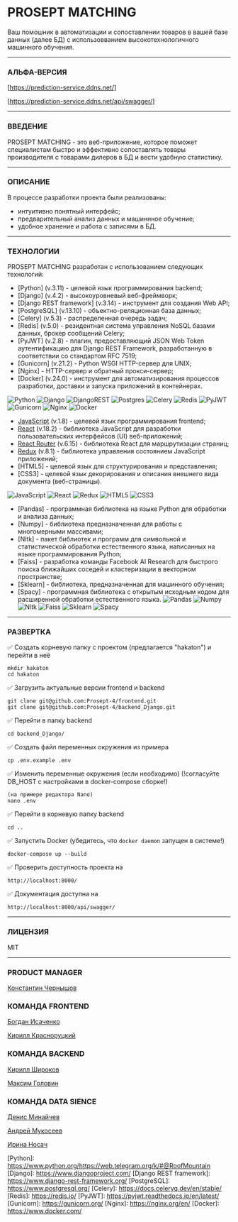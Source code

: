 # __PROSEPT MATCHING__

Ваш помошник в автоматизации и сопоставлении товаров в вашей базе данных (далее БД) с использовванием высокотехнологичного машинного обучения.


___

### АЛЬФА-ВЕРСИЯ

[https://prediction-service.ddns.net/]


[https://prediction-service.ddns.net/api/swagger/]

[https://prediction-service.ddns.net/]: <https://prediction-service.ddns.net/>
[https://prediction-service.ddns.net/api/swagger/]: <https://prediction-service.ddns.net/api/swagger/>

___

### ВВЕДЕНИЕ

PROSEPT MATCHING - это веб-приложение, которое поможет специалистам быстро и эффективно сопоставлять товары производителя с товарами дилеров в БД и вести удобную статистику.
___
### ОПИСАНИЕ

В процессе разработки проекта были реализованы:
- интуитивно понятный интерфейс;
- предварительный анализ данных и машиннное обучение;
- удобное хранение и работа с записями в БД.
___

### ТЕХНОЛОГИИ

PROSEPT MATCHING разработан с использованием следующих технологий:

- [Python] (v.3.11) - целевой язык программирования backend;
- [Django] (v.4.2) - высокоуровневый веб-фреймворк;
- [Django REST framework] (v.3.14) - инструмент для создания Web API;
- [PostgreSQL] (v.13.10) - объектно-реляционная база данных;
- [Celery] (v.5.3) - распределенная очередь задач;
- [Redis] (v.5.0) - резидентная система управления NoSQL базами данных, брокер сообщений Celery;
- [PyJWT] (v.2.8) - плагин, предоставляющий JSON Web Token аутентификацию для Django REST Framework, разработанную в соответствии со стандартом RFC 7519;
- [Gunicorn] (v.21.2) - Python WSGI HTTP-сервер для UNIX;
- [Nginx] - HTTP-сервер и обратный прокси-сервер;
- [Docker] (v.24.0) - инструмент для автоматизирования процессов разработки, доставки и запуска приложений в контейнерах.


![Python](https://img.shields.io/badge/python-3670A0?style=for-the-badge&logo=python&logoColor=ffdd54) 
![Django](https://img.shields.io/badge/django-%23092E20.svg?style=for-the-badge&logo=django&logoColor=white)
![DjangoREST](https://img.shields.io/badge/DJANGO-REST-ff1709?style=for-the-badge&logo=django&logoColor=white&color=ff1709&labelColor=gray)
![Postgres](https://img.shields.io/badge/postgres-%23316192.svg?style=for-the-badge&logo=postgresql&logoColor=white)
![Celery](https://a11ybadges.com/badge?logo=celery)
![Redis](https://img.shields.io/badge/redis-%23DD0031.svg?style=for-the-badge&logo=redis&logoColor=white)
![PyJWT](https://img.shields.io/badge/JWT-black?style=for-the-badge&logo=JSON%20web%20tokens)
![Gunicorn](https://img.shields.io/badge/gunicorn-%298729.svg?style=for-the-badge&logo=gunicorn&logoColor=white)
![Nginx](https://img.shields.io/badge/nginx-%23009639.svg?style=for-the-badge&logo=nginx&logoColor=white)
![Docker](https://img.shields.io/badge/docker-%230db7ed.svg?style=for-the-badge&logo=docker&logoColor=white)

- [JavaScript] (v.1.8) - целевой язык программирования frontend;
- [React] (v.18.2) - библиотека JavaScript для разработки пользовательских интерфейсов (UI) веб-приложений;
- [React Router] (v.6.15) - библиотека React для маршрутизации страниц;
- [Redux] (v.8.1) - библиотека  управления состоянием JavaScript приложений;
- [HTML5] - целевой язык для структурирования и представления;
- [CSS3] -  целевой язык декорирования и описания внешнего вида документа (веб-страницы).

![JavaScript](https://img.shields.io/badge/javascript-%23323330.svg?style=for-the-badge&logo=javascript&logoColor=%23F7DF1E) ![React](https://img.shields.io/badge/react-%2320232a.svg?style=for-the-badge&logo=react&logoColor=%2361DAFB)
![Redux](https://img.shields.io/badge/redux-%23593d88.svg?style=for-the-badge&logo=redux&logoColor=white)
![HTML5](https://img.shields.io/badge/HTML5-%23323330.svg?style=for-the-badge&logo=html5&logoColor=%23F7DF1E)
![CSS3](https://img.shields.io/badge/CSS3-%23323330.svg?style=for-the-badge&logo=css3&logoColor=%23F7DF1E)

- [Pandas] - программная библиотека на языке Python для обработки и анализа данных;
- [Numpy] - библиотека предназначенная для работы с многомерными массивами;
- [Nltk] - пакет библиотек и программ для символьной и статистической обработки естественного языка, написанных на языке программирования Python;
- [Faiss] - разработка команды Facebook AI Research для быстрого поиска ближайших соседей и кластеризации в векторном пространстве;
- [Sklearn] - библиотека, предназначенная для машинного обучения;
- [Spacy] - программная библиотека с открытым исходным кодом для расширенной обработки естественного языка.
![Pandas](https://img.shields.io/badge/Pandas-%23323330.svg?style=for-the-badge&logo=pandas&logoColor=%23F7DF1E)
![Numpy](https://img.shields.io/badge/Numpy-%23323330.svg?style=for-the-badge&logo=numpy&logoColor=%23F7DF1E)
![Nltk](https://img.shields.io/badge/Nltk-%23323330.svg?style=for-the-badge&logo=nltk&logoColor=%23F7DF1E)
![Faiss](https://img.shields.io/badge/Faiss-%23323330.svg?style=for-the-badge&logo=faiss&logoColor=%23F7DF1E)
![Sklearn](https://img.shields.io/badge/Sklearn-%23323330.svg?style=for-the-badge&logo=sklearn&logoColor=%23F7DF1E)
![Spacy](https://img.shields.io/badge/Spacy-%23323330.svg?style=for-the-badge&logo=Spacy&logoColor=%23F7DF1E)
___


### РАЗВЕРТКА

✅ Создать корневую папку с проектом (предлагается "hakaton") и перейти в неё

```
mkdir hakaton
cd hakaton
```

✅ Загрузить актуальные версии frontend и backend

```
git clone git@github.com:Prosept-4/frontend.git
git clone git@github.com:Prosept-4/backend_Django.git
```

✅ Перейти в папку backend

```
cd backend_Django/
```

✅ Создать файл переменных окружения из примера

```
cp .env.example .env
```

✅ Изменить переменные окружения (если необходимо) (!согласуйте DB_HOST с настройками в docker-compose сборке!)
```
(на примере редактора Nano)
nano .env
```

✅ Перейти в корневую папку backend
```
cd ..
```

✅ Запустить Docker (убедитесь, что `docker daemon` запущен в системе!)

```
docker-compose up --build
```

✅ Проверить доступность проекта на

```
http://localhost:8000/
```

✅ Документация доступна на

```
http://localhost:8000/api/swagger/
```

___

### ЛИЦЕНЗИЯ

MIT

___

### PRODUCT MANAGER

[Константин Чернышов]

### КОМАНДА FRONTEND
[Богдан Исаченко]

[Кирилл Красноруцкий]

### КОМАНДА BACKEND

[Кирилл Широков]

[Максим Головин]

### КОМАНДА DATA SIENCE

[Денис Минайчев]

[Андрей Мукосеев]

[Ирина Носач]



[Константин Чернышов]: <https://t.me/@RoofMountain/>
[Богдан Исаченко]: <https://t.me/@doctorian/>
[Кирилл Красноруцкий]: <https://t.me/@Red_Handed_Guy/>
[Кирилл Широков]: <https://t.me/@Kirill_Sh_ow/>
[Максим Головин]: <https://t.me/@PrimeStr/>
[Денис Минайчев]: <https://t.me/@Serios_Den/>
[Андрей Мукосеев]: <https://t.me/@andreichpog/>
[Ирина Носач]: <https://t.me/@Lola_bsl/>


[Python]: <https://www.python.org/>https://web.telegram.org/k/#@RoofMountain
[Django]: <https://www.djangoproject.com/>
[Django REST framework]: <https://www.django-rest-framework.org/>
[PostgreSQL]: <https://www.postgresql.org/>
[Celery]: <https://docs.celeryq.dev/en/stable/>
[Redis]: <https://redis.io/>
[PyJWT]: <https://pyjwt.readthedocs.io/en/latest/>
[Gunicorn]: <https://gunicorn.org/>
[Nginx]: <https://nginx.org/en/>
[Docker]: <https://www.docker.com/>

[JavaScript]: <https://www.javascript.com/>
[TypeScript]: <https://www.typescriptlang.org/>
[React]: <https://react.dev/>
[React Router]: <https://reactrouter.com/en/main/>
[Vite]: <https://vitejs.dev/>
[Redux]: <https://redux.js.org/>
[Yup]: <https://github.com/jquense/yup>
